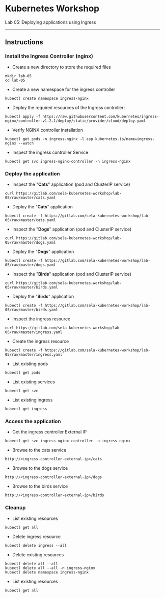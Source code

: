 # Kubernetes Workshop
Lab 05: Deploying applications using Ingress

---

## Instructions

### Install the Ingress Controller (nginx)

 - Create a new directory to store the required files
```
mkdir lab-05
cd lab-05
```

 - Create a new namespace for the ingress controller
```
kubectl create namespace ingress-nginx
```

 - Deploy the required resources of the Ingress controller:
```
kubectl apply -f https://raw.githubusercontent.com/kubernetes/ingress-nginx/controller-v1.2.1/deploy/static/provider/cloud/deploy.yaml
```

 - Verify NGINX controller installation 
```
kubectl get pods -n ingress-nginx -l app.kubernetes.io/name=ingress-nginx --watch
```

 - Inspect the ingress controller Service
```
kubectl get svc ingress-nginx-controller -n ingress-nginx
```

### Deploy the application

 - Inspect the "**Cats**" application (pod and ClusterIP service)
```
curl https://gitlab.com/sela-kubernetes-workshop/lab-05/raw/master/cats.yaml
```

 - Deploy the "**Cats**" application
```
kubectl create -f https://gitlab.com/sela-kubernetes-workshop/lab-05/raw/master/cats.yaml
```

 - Inspect the "**Dogs**" application (pod and ClusterIP service)
```
curl https://gitlab.com/sela-kubernetes-workshop/lab-05/raw/master/dogs.yaml
```

 - Deploy the "**Dogs**" application

```
kubectl create -f https://gitlab.com/sela-kubernetes-workshop/lab-05/raw/master/dogs.yaml
```

 - Inspect the "**Birds**" application (pod and ClusterIP service)
```
curl https://gitlab.com/sela-kubernetes-workshop/lab-05/raw/master/birds.yaml
```

 - Deploy the "**Birds**" application
```
kubectl create -f https://gitlab.com/sela-kubernetes-workshop/lab-05/raw/master/birds.yaml
```

 - Inspect the ingress resource
```
curl https://gitlab.com/sela-kubernetes-workshop/lab-05/raw/master/ingress.yaml
```

 - Create the ingress resource
```
kubectl create -f https://gitlab.com/sela-kubernetes-workshop/lab-05/raw/master/ingress.yaml
```

 - List existing pods
```
kubectl get pods
```

 - List existing services
```
kubectl get svc
```

 - List existing ingress 
```
kubectl get ingress
```

### Access the application

 - Get the ingress controller External IP 
```
kubectl get svc ingress-nginx-controller -n ingress-nginx
```

 - Browse to the cats service
```
http://<ingress-controller-external-ip>/cats
```

 - Browse to the dogs service
```
http://<ingress-controller-external-ip>/dogs
```

 - Browse to the birds service
```
http://<ingress-controller-external-ip>/birds
```

### Cleanup

 - List existing resources
```
kubectl get all
```

 - Delete ingress resource
```
kubectl delete ingress --all
```

 - Delete existing resources
```
kubectl delete all --all
kubectl delete all --all -n ingress-nginx
kubectl delete namespace ingress-nginx
```

 - List existing resources
```
kubectl get all
```
